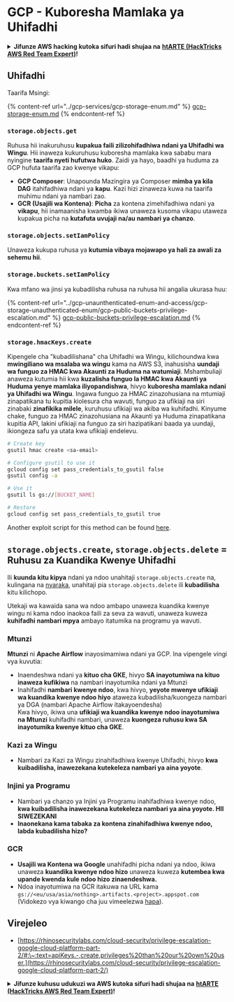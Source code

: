 # GCP - Kuboresha Mamlaka ya Uhifadhi

<details>

<summary><strong>Jifunze AWS hacking kutoka sifuri hadi shujaa na</strong> <a href="https://training.hacktricks.xyz/courses/arte"><strong>htARTE (HackTricks AWS Red Team Expert)</strong></a><strong>!</strong></summary>

Njia nyingine za kusaidia HackTricks:

* Ikiwa unataka kuona **kampuni yako ikitangazwa kwenye HackTricks** au **kupakua HackTricks kwa PDF** Angalia [**MIPANGO YA USAJILI**](https://github.com/sponsors/carlospolop)!
* Pata [**swag rasmi ya PEASS & HackTricks**](https://peass.creator-spring.com)
* Gundua [**Familia ya PEASS**](https://opensea.io/collection/the-peass-family), mkusanyiko wetu wa [**NFTs**](https://opensea.io/collection/the-peass-family) ya kipekee
* **Jiunge na** 💬 [**Kikundi cha Discord**](https://discord.gg/hRep4RUj7f) au kikundi cha [**telegram**](https://t.me/peass) au **nifuata** kwenye **Twitter** 🐦 [**@carlospolopm**](https://twitter.com/carlospolopm)**.**
* **Shiriki mbinu zako za udukuzi kwa kuwasilisha PRs kwa** [**HackTricks**](https://github.com/carlospolop/hacktricks) na [**HackTricks Cloud**](https://github.com/carlospolop/hacktricks-cloud) repos za github.

</details>

## Uhifadhi

Taarifa Msingi:

{% content-ref url="../gcp-services/gcp-storage-enum.md" %}
[gcp-storage-enum.md](../gcp-services/gcp-storage-enum.md)
{% endcontent-ref %}

### `storage.objects.get`

Ruhusa hii inakuruhusu **kupakua faili zilizohifadhiwa ndani ya Uhifadhi wa Wingu**. Hii inaweza kukuruhusu kuboresha mamlaka kwa sababu mara nyingine **taarifa nyeti hufutwa huko**. Zaidi ya hayo, baadhi ya huduma za GCP hufuta taarifa zao kwenye vikapu:

* **GCP Composer**: Unapounda Mazingira ya Composer **mimba ya kila DAG** itahifadhiwa ndani ya **kapu**. Kazi hizi zinaweza kuwa na taarifa muhimu ndani ya nambari zao.
* **GCR (Usajili wa Kontena)**: **Picha** za kontena zimehifadhiwa ndani ya **vikapu**, hii inamaanisha kwamba ikiwa unaweza kusoma vikapu utaweza kupakua picha na **kutafuta uvujaji na/au nambari ya chanzo**.

### `storage.objects.setIamPolicy`

Unaweza kukupa ruhusa ya **kutumia vibaya mojawapo ya hali za awali za sehemu hii**.

### **`storage.buckets.setIamPolicy`**

Kwa mfano wa jinsi ya kubadilisha ruhusa na ruhusa hii angalia ukurasa huu:

{% content-ref url="../gcp-unaunthenticated-enum-and-access/gcp-storage-unauthenticated-enum/gcp-public-buckets-privilege-escalation.md" %}
[gcp-public-buckets-privilege-escalation.md](../gcp-unaunthenticated-enum-and-access/gcp-storage-unauthenticated-enum/gcp-public-buckets-privilege-escalation.md)
{% endcontent-ref %}

### `storage.hmacKeys.create`

Kipengele cha "kubadilishana" cha Uhifadhi wa Wingu, kilichoundwa kwa **mwingiliano wa msalaba wa wingu** kama na AWS S3, inahusisha **uundaji wa funguo za HMAC kwa Akaunti za Huduma na watumiaji**. Mshambuliaji anaweza kutumia hii kwa **kuzalisha funguo la HMAC kwa Akaunti ya Huduma yenye mamlaka iliyopandishwa**, hivyo **kuboresha mamlaka ndani ya Uhifadhi wa Wingu**. Ingawa funguo za HMAC zinazohusiana na mtumiaji zinapatikana tu kupitia kiolesura cha wavuti, funguo za ufikiaji na siri zinabaki **zinafikika milele**, kuruhusu ufikiaji wa akiba wa kuhifadhi. Kinyume chake, funguo za HMAC zinazohusiana na Akaunti ya Huduma zinapatikana kupitia API, lakini ufikiaji na funguo za siri hazipatikani baada ya uundaji, ikiongeza safu ya utata kwa ufikiaji endelevu.
```bash
# Create key
gsutil hmac create <sa-email>

# Configure gsutil to use it
gcloud config set pass_credentials_to_gsutil false
gsutil config -a

# Use it
gsutil ls gs://[BUCKET_NAME]

# Restore
gcloud config set pass_credentials_to_gsutil true
```
Another exploit script for this method can be found [here](https://github.com/RhinoSecurityLabs/GCP-IAM-Privilege-Escalation/blob/master/ExploitScripts/storage.hmacKeys.create.py).

## `storage.objects.create`, `storage.objects.delete` = Ruhusu za Kuandika Kwenye Uhifadhi

Ili **kuunda kitu kipya** ndani ya ndoo unahitaji `storage.objects.create` na, kulingana na [nyaraka](https://cloud.google.com/storage/docs/access-control/iam-permissions#object\_permissions), unahitaji pia `storage.objects.delete` ili **kubadilisha** kitu kilichopo.

Utekaji wa kawaida sana wa ndoo ambapo unaweza kuandika kwenye wingu ni kama ndoo inaokoa faili za seva za wavuti, unaweza kuweza **kuhifadhi nambari mpya** ambayo itatumika na programu ya wavuti.

### Mtunzi

**Mtunzi** ni **Apache Airflow** inayosimamiwa ndani ya GCP. Ina vipengele vingi vya kuvutia:

* Inaendeshwa ndani ya **kituo cha GKE**, hivyo **SA inayotumiwa na kituo inaweza kufikiwa** na nambari inayotumika ndani ya Mtunzi
* Inahifadhi **nambari kwenye ndoo**, kwa hivyo, **yeyote mwenye ufikiaji wa kuandika kwenye ndoo hiyo** ataweza kubadilisha/kuongeza nambari ya DGA (nambari Apache Airflow itakayoendesha)\
Kwa hivyo, ikiwa una **ufikiaji wa kuandika kwenye ndoo inayotumiwa na Mtunzi** kuhifadhi nambari, unaweza **kuongeza ruhusu kwa SA inayotumika kwenye kituo cha GKE**.

### Kazi za Wingu

* Nambari za Kazi za Wingu zinahifadhiwa kwenye Uhifadhi, hivyo **kwa kuibadilisha, inawezekana kutekeleza nambari ya aina yoyote**.

### Injini ya Programu

* Nambari ya chanzo ya Injini ya Programu inahifadhiwa kwenye ndoo, **kwa kuibadilisha inawezekana kutekeleza nambari ya aina yoyote. HII SIWEZEKANI**
* **Inaonekana kama tabaka za kontena zinahifadhiwa kwenye ndoo, labda kubadilisha hizo?**

### GCR

* **Usajili wa Kontena wa Google** unahifadhi picha ndani ya ndoo, ikiwa unaweza **kuandika kwenye ndoo hizo** unaweza kuweza **kutembea kwa upande kwenda kule ndoo hizo zinaendeshwa.**
* Ndoa inayotumiwa na GCR itakuwa na URL kama `gs://<eu/usa/asia/nothing>.artifacts.<project>.appspot.com` (Vidokezo vya kiwango cha juu vimeelezwa [hapa](https://cloud.google.com/container-registry/docs/pushing-and-pulling)).

## **Virejeleo**

* [https://rhinosecuritylabs.com/cloud-security/privilege-escalation-google-cloud-platform-part-2/#:\~:text=apiKeys.-,create,privileges%20than%20our%20own%20user.](https://rhinosecuritylabs.com/cloud-security/privilege-escalation-google-cloud-platform-part-2/)

<details>

<summary><strong>Jifunze kuhusu udukuzi wa AWS kutoka sifuri hadi shujaa na</strong> <a href="https://training.hacktricks.xyz/courses/arte"><strong>htARTE (HackTricks AWS Red Team Expert)</strong></a><strong>!</strong></summary>

Njia nyingine za kusaidia HackTricks:

* Ikiwa unataka kuona **kampuni yako ikitangazwa kwenye HackTricks** au **kupakua HackTricks kwa PDF** Angalia [**MIPANGO YA KUJIUNGA**](https://github.com/sponsors/carlospolop)!
* Pata [**bidhaa rasmi za PEASS & HackTricks**](https://peass.creator-spring.com)
* Gundua [**Familia ya PEASS**](https://opensea.io/collection/the-peass-family), mkusanyiko wetu wa [**NFTs**](https://opensea.io/collection/the-peass-family) za kipekee
* **Jiunge na** 💬 [**Kikundi cha Discord**](https://discord.gg/hRep4RUj7f) au kikundi cha [**telegram**](https://t.me/peass) au **fuata** kwenye **Twitter** 🐦 [**@carlospolopm**](https://twitter.com/carlospolopm)**.**
* **Shiriki mbinu zako za udukuzi kwa kuwasilisha PRs kwa** [**HackTricks**](https://github.com/carlospolop/hacktricks) na [**HackTricks Cloud**](https://github.com/carlospolop/hacktricks-cloud) github repos.

</details>

